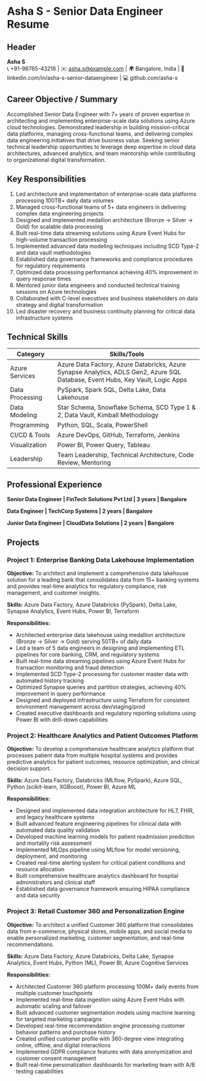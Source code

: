 # Asha S - Senior Data Engineer Resume

## Header
**Asha S**  
📞 +91-98765-43216 | ✉️ asha.s@example.com | 🌍 Bangalore, India | 🔗 linkedin.com/in/asha-s-senior-dataengineer | 💻 github.com/asha-s

## Career Objective / Summary
Accomplished Senior Data Engineer with 7+ years of proven expertise in architecting and implementing enterprise-scale data solutions using Azure cloud technologies. Demonstrated leadership in building mission-critical data platforms, managing cross-functional teams, and delivering complex data engineering initiatives that drive business value. Seeking senior technical leadership opportunities to leverage deep expertise in cloud data architectures, advanced analytics, and team mentorship while contributing to organizational digital transformation.

## Key Responsibilities
1. Led architecture and implementation of enterprise-scale data platforms processing 100TB+ daily data volumes
2. Managed cross-functional teams of 5+ data engineers in delivering complex data engineering projects
3. Designed and implemented medallion architecture (Bronze → Silver → Gold) for scalable data processing
4. Built real-time data streaming solutions using Azure Event Hubs for high-volume transaction processing
5. Implemented advanced data modeling techniques including SCD Type-2 and data vault methodologies
6. Established data governance frameworks and compliance procedures for regulatory requirements
7. Optimized data processing performance achieving 40% improvement in query response times
8. Mentored junior data engineers and conducted technical training sessions on Azure technologies
9. Collaborated with C-level executives and business stakeholders on data strategy and digital transformation
10. Led disaster recovery and business continuity planning for critical data infrastructure systems

## Technical Skills

| Category | Skills/Tools |
|----------|--------------|
| Azure Services | Azure Data Factory, Azure Databricks, Azure Synapse Analytics, ADLS Gen2, Azure SQL Database, Event Hubs, Key Vault, Logic Apps |
| Data Processing | PySpark, Spark SQL, Delta Lake, Data Lakehouse |
| Data Modeling | Star Schema, Snowflake Schema, SCD Type 1 & 2, Data Vault, Kimball Methodology |
| Programming | Python, SQL, Scala, PowerShell |
| CI/CD & Tools | Azure DevOps, GitHub, Terraform, Jenkins |
| Visualization | Power BI, Power Query, Tableau |
| Leadership | Team Leadership, Technical Architecture, Code Review, Mentoring |

## Professional Experience

**Senior Data Engineer | FinTech Solutions Pvt Ltd | 3 years | Bangalore**

**Data Engineer | TechCorp Systems | 2 years | Bangalore**

**Junior Data Engineer | CloudData Solutions | 2 years | Bangalore**

## Projects

### Project 1: Enterprise Banking Data Lakehouse Implementation

**Objective:** To architect and implement a comprehensive data lakehouse solution for a leading bank that consolidates data from 15+ banking systems and provides real-time analytics for regulatory compliance, risk management, and customer insights.

**Skills:** Azure Data Factory, Azure Databricks (PySpark), Delta Lake, Synapse Analytics, Event Hubs, Power BI, Terraform

**Responsibilities:**
- Architected enterprise data lakehouse using medallion architecture (Bronze → Silver → Gold) serving 50TB+ of daily data
- Led a team of 5 data engineers in designing and implementing ETL pipelines for core banking, CRM, and regulatory systems
- Built real-time data streaming pipelines using Azure Event Hubs for transaction monitoring and fraud detection
- Implemented SCD Type-2 processing for customer master data with automated history tracking
- Optimized Synapse queries and partition strategies, achieving 40% improvement in query performance
- Designed and deployed infrastructure using Terraform for consistent environment management across dev/staging/prod
- Created executive dashboards and regulatory reporting solutions using Power BI with drill-down capabilities

### Project 2: Healthcare Analytics and Patient Outcomes Platform

**Objective:** To develop a comprehensive healthcare analytics platform that processes patient data from multiple hospital systems and provides predictive analytics for patient outcomes, resource optimization, and clinical decision support.

**Skills:** Azure Data Factory, Databricks (MLflow, PySpark), Azure SQL, Python (scikit-learn, XGBoost), Power BI, Azure ML

**Responsibilities:**
- Designed and implemented data integration architecture for HL7, FHIR, and legacy healthcare systems
- Built advanced feature engineering pipelines for clinical data with automated data quality validation
- Developed machine learning models for patient readmission prediction and mortality risk assessment
- Implemented MLOps pipeline using MLflow for model versioning, deployment, and monitoring
- Created real-time alerting system for critical patient conditions and resource allocation
- Built comprehensive healthcare analytics dashboard for hospital administrators and clinical staff
- Established data governance framework ensuring HIPAA compliance and data security

### Project 3: Retail Customer 360 and Personalization Engine

**Objective:** To architect a unified Customer 360 platform that consolidates data from e-commerce, physical stores, mobile apps, and social media to enable personalized marketing, customer segmentation, and real-time recommendations.

**Skills:** Azure Data Factory, Azure Databricks, Delta Lake, Synapse Analytics, Event Hubs, Python (ML), Power BI, Azure Cognitive Services

**Responsibilities:**
- Architected Customer 360 platform processing 100M+ daily events from multiple customer touchpoints
- Implemented real-time data ingestion using Azure Event Hubs with automatic scaling and failover
- Built advanced customer segmentation models using machine learning for targeted marketing campaigns
- Developed real-time recommendation engine processing customer behavior patterns and purchase history
- Created unified customer profile with 360-degree view integrating online, offline, and digital interactions
- Implemented GDPR compliance features with data anonymization and customer consent management
- Built real-time personalization dashboards for marketing team with A/B testing capabilities
